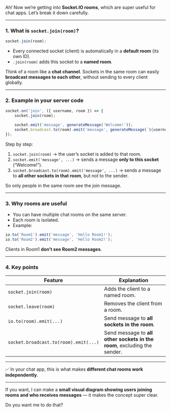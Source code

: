 Ah! Now we’re getting into **Socket.IO rooms**, which are super useful for chat apps. Let’s break it down carefully.

---

### 1. What is `socket.join(room)`?

```js
socket.join(room);
```

* Every connected socket (client) is automatically in a **default room** (its own ID).
* `.join(room)` adds this socket to a **named room**.

Think of a room like a **chat channel**. Sockets in the same room can easily **broadcast messages to each other**, without sending to every client globally.

---

### 2. Example in your server code

```js
socket.on('join', ({ username, room }) => {
    socket.join(room);

    socket.emit('message', generateMessage('Welcome!'));
    socket.broadcast.to(room).emit('message', generateMessage(`${username} has joined!`));
});
```

Step by step:

1. `socket.join(room)` → the user’s socket is added to that room.
2. `socket.emit('message', ...)` → sends a message **only to this socket** (“Welcome!”).
3. `socket.broadcast.to(room).emit('message', ...)` → sends a message to **all other sockets in that room**, but not to the sender.

So only people in the same room see the join message.

---

### 3. Why rooms are useful

* You can have multiple chat rooms on the same server.
* Each room is isolated.
* Example:

```js
io.to('Room1').emit('message', 'Hello Room1!');
io.to('Room2').emit('message', 'Hello Room2!');
```

Clients in Room1 **don’t see Room2 messages**.

---

### 4. Key points

| Feature                               | Explanation                                                              |
| ------------------------------------- | ------------------------------------------------------------------------ |
| `socket.join(room)`                   | Adds the client to a named room.                                         |
| `socket.leave(room)`                  | Removes the client from a room.                                          |
| `io.to(room).emit(...)`               | Send message to **all sockets in the room**.                             |
| `socket.broadcast.to(room).emit(...)` | Send message to **all other sockets in the room**, excluding the sender. |

---

✅ In your chat app, this is what makes **different chat rooms work independently**.

---

If you want, I can make a **small visual diagram showing users joining rooms and who receives messages** — it makes the concept super clear.

Do you want me to do that?
